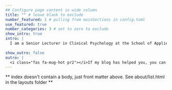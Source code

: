 ```yaml
---
## Configure page content in wide column
title: "" # leave blank to exclude
number_featured: 1 # pulling from mainSections in config.toml
use_featured: true
number_categories: 3 # set to zero to exclude
show_intro: true
intro: |
  I am a Senior Lecturer in Clinical Psychology at the School of Applied Psychology in University College Cork and a Clinical Psychologist in private practice. I am involved in all aspects of the doctoral programme in Clinical Psychology including teaching, research, selection and placement visits. I have specific responsibilities for placement coordination and lead the modules on Intellectual disabilities and Autism. <br> <br> I also contribute to the MA programme in Applied Psychology (Mental Health) and supervise students for MA research projects. In the past few years I have been developing my skills in using the R programming language as a tool for research, statistical analysis and text mining. My blog posts below feature some of my explorations using R in psychology. Feel free to message me if you have ideas to improve the code or have other comments or feedback.
  
show_outro: false
outro: |
  <i class="fas fa-mug-hot pr2"></i>If my blog has helped you, you can [buy me a coffee](https://ko-fi.com/)!
---
```


** index doesn't contain a body, just front matter above.
See about/list.html in the layouts folder **
